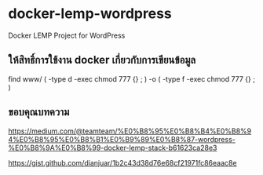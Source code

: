 # docker-lemp-wordpress
Docker LEMP Project for WordPress

## ให้สิทธิ์การใช้งาน docker เกี่ยวกับการเขียนข้อมูล
find www/ \( -type d -exec chmod 777 {} \; \) -o \( -type f -exec chmod 777 {} \; \)

## ขอบคุณบทความ
https://medium.com/@teamteam/%E0%B8%95%E0%B8%B4%E0%B8%94%E0%B8%95%E0%B8%B1%E0%B9%89%E0%B8%87-wordpress-%E0%B8%9A%E0%B8%99-docker-lemp-stack-b61623ca28e3

https://gist.github.com/dianjuar/1b2c43d38d76e68cf21971fc86eaac8e